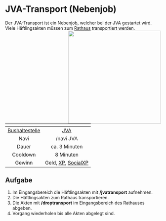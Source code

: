 # JVA-Transport (Nebenjob)
Der JVA-Transport ist ein Nebenjob, welcher bei der JVA gestartet wird. Viele Häftlingsakten müssen zum [Rathaus](../../pages/orte/rathaus.md) transportiert werden. <img align="right" width="300" eight="150" src="../../../assets/image/orte/JVA.png">

| <!-- --> | <!-- --> |
| :-: | :-: |
| [Bushaltestelle](../../pages/öpnv/bus.md) | [JVA](../../pages/orte/jva.md) |
| Navi | /navi JVA |
| Dauer | ca. 3 Minuten |
| Cooldown | 8 Minuten |
| Gewinn | Geld, [XP](../../pages/allgemein/level.md), [SocialXP](../../pages/skills/social.md) |


## Aufgabe
1. Im Eingangsbereich die Häftlingsakten mit **/jvatransport** aufnehmen.
2. Die Häftlingsakten zum Rathaus transportieren.
3. Die Akten mit **/droptransport** im Eingangsbereich des Rathauses abgeben.
4. Vorgang wiederholen bis alle Akten abgelegt sind.
